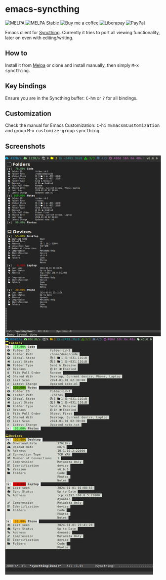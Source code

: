 # emacs-syncthing
[![MELPA][melpa-badge]][melpa-package]
[![MELPA Stable][melpa-stable-badge]][melpa-stable-package]
[![Buy me a coffee][bmc-badge]][bmc-link]
[![Liberapay][lp-badge]][lp-link]
[![PayPal][ppl-badge]][ppl-link]

Emacs client for [Syncthing](https://syncthing.net). Currently it tries to port
all viewing functionality, later on even with editing/writing.

## How to

Install it from [Melpa](https://melpa.org/#/getting-started) or clone and
install manually, then simply <kbd>M</kbd>-<kbd>x</kbd> <kbd>syncthing</kbd>.

## Key bindings

Ensure you are in the Syncthing buffer:
<kbd>C</kbd>-<kbd>h</kbd><kbd>m</kbd> or <kbd>?</kbd> for all bindings.

## Customization

Check the manual for Emacs Customization: <kbd>C</kbd>-<kbd>h</kbd><kbd>i</kbd>
<kbd>m</kbd><kbd>Emacs</kbd><kbd>m</kbd><kbd>Customization</kbd> and group
<kbd>M</kbd>-<kbd>x</kbd> <kbd>customize-group</kbd> <kbd>syncthing</kbd>.

## Screenshots

![Screenshot][demo]![Screenshot][demo-term]

[melpa-badge]: https://melpa.org/packages/syncthing-badge.svg
[melpa-package]: https://melpa.org/#/syncthing
[melpa-stable-badge]: https://stable.melpa.org/packages/syncthing-badge.svg
[melpa-stable-package]: https://stable.melpa.org/#/syncthing
[bmc-badge]: https://img.shields.io/badge/-buy_me_a%C2%A0coffee-gray?logo=buy-me-a-coffee
[bmc-link]: https://www.buymeacoffee.com/peterbadida
[ppl-badge]: https://img.shields.io/badge/-paypal-grey?logo=paypal
[ppl-link]: https://paypal.me/peterbadida
[demo]: https://raw.githubusercontent.com/KeyWeeUsr/emacs-syncthing/master/screenshot.png
[demo-term]: https://raw.githubusercontent.com/KeyWeeUsr/emacs-syncthing/master/screenshot-term.png
[lp-badge]: https://img.shields.io/badge/-liberapay-grey?logo=liberapay
[lp-link]: https://liberapay.com/keyweeusr
